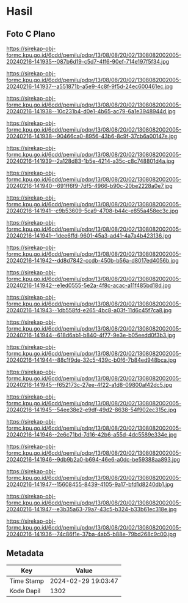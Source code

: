 # Hasil

## Foto C Plano

https://sirekap-obj-formc.kpu.go.id/6cdd/pemilu/pdpr/13/08/08/20/02/1308082002005-20240216-141935--087b6d19-c5d7-4ff6-90ef-714e197f5f34.jpg

https://sirekap-obj-formc.kpu.go.id/6cdd/pemilu/pdpr/13/08/08/20/02/1308082002005-20240216-141937--a551871b-a5e9-4c8f-9f5d-24ec600461ec.jpg

https://sirekap-obj-formc.kpu.go.id/6cdd/pemilu/pdpr/13/08/08/20/02/1308082002005-20240216-141938--10c231b4-d0e1-4b65-ac79-6a1e3948944d.jpg

https://sirekap-obj-formc.kpu.go.id/6cdd/pemilu/pdpr/13/08/08/20/02/1308082002005-20240216-141938--90466ca0-8956-43b6-8c9f-37cb6a00147e.jpg

https://sirekap-obj-formc.kpu.go.id/6cdd/pemilu/pdpr/13/08/08/20/02/1308082002005-20240216-141939--2a128d83-1b5e-4214-a35c-c8c748801d4a.jpg

https://sirekap-obj-formc.kpu.go.id/6cdd/pemilu/pdpr/13/08/08/20/02/1308082002005-20240216-141940--691ff6f9-7df5-4966-b90c-20be2228a0e7.jpg

https://sirekap-obj-formc.kpu.go.id/6cdd/pemilu/pdpr/13/08/08/20/02/1308082002005-20240216-141941--c9b53609-5ca9-4708-b44c-e855a458ec3c.jpg

https://sirekap-obj-formc.kpu.go.id/6cdd/pemilu/pdpr/13/08/08/20/02/1308082002005-20240216-141941--1dee6ffd-9601-45a3-ad41-4a7a4b423136.jpg

https://sirekap-obj-formc.kpu.go.id/6cdd/pemilu/pdpr/13/08/08/20/02/1308082002005-20240216-141942--dd8d7842-ccdb-450b-b56a-d8017ed4056b.jpg

https://sirekap-obj-formc.kpu.go.id/6cdd/pemilu/pdpr/13/08/08/20/02/1308082002005-20240216-141942--e1ed0555-5e2a-4f8c-acac-a11f485bd18d.jpg

https://sirekap-obj-formc.kpu.go.id/6cdd/pemilu/pdpr/13/08/08/20/02/1308082002005-20240216-141943--1db558fd-e265-4bc8-a03f-11d6c45f7ca8.jpg

https://sirekap-obj-formc.kpu.go.id/6cdd/pemilu/pdpr/13/08/08/20/02/1308082002005-20240216-141944--618d6ab1-b840-4f77-9e3e-b05eedd0f3b3.jpg

https://sirekap-obj-formc.kpu.go.id/6cdd/pemilu/pdpr/13/08/08/20/02/1308082002005-20240216-141944--88c1f9de-32c5-439c-b0f6-7b84ed948bca.jpg

https://sirekap-obj-formc.kpu.go.id/6cdd/pemilu/pdpr/13/08/08/20/02/1308082002005-20240216-141945--f652173c-27ee-4f22-a1d8-09800af42dc5.jpg

https://sirekap-obj-formc.kpu.go.id/6cdd/pemilu/pdpr/13/08/08/20/02/1308082002005-20240216-141945--54ee38e2-e9df-49d2-8638-54f902ec315c.jpg

https://sirekap-obj-formc.kpu.go.id/6cdd/pemilu/pdpr/13/08/08/20/02/1308082002005-20240216-141946--2e6c71bd-7d16-42b6-a55d-4dc5589e334e.jpg

https://sirekap-obj-formc.kpu.go.id/6cdd/pemilu/pdpr/13/08/08/20/02/1308082002005-20240216-141946--9db9b2a0-b694-46e6-a0dc-be59388aa893.jpg

https://sirekap-obj-formc.kpu.go.id/6cdd/pemilu/pdpr/13/08/08/20/02/1308082002005-20240216-141947--15608455-8439-4105-9a17-bfd1d8240db1.jpg

https://sirekap-obj-formc.kpu.go.id/6cdd/pemilu/pdpr/13/08/08/20/02/1308082002005-20240216-141947--e3b35a63-79a7-43c5-b324-b33b61ec318e.jpg

https://sirekap-obj-formc.kpu.go.id/6cdd/pemilu/pdpr/13/08/08/20/02/1308082002005-20240216-141936--74c86f1e-37ba-4ab5-b88e-79bd268c9c00.jpg


## Metadata

| Key        | Value               |
| ---------- | ------------------- |
| Time Stamp | 2024-02-29 19:03:47 |
| Kode Dapil | 1302                |



